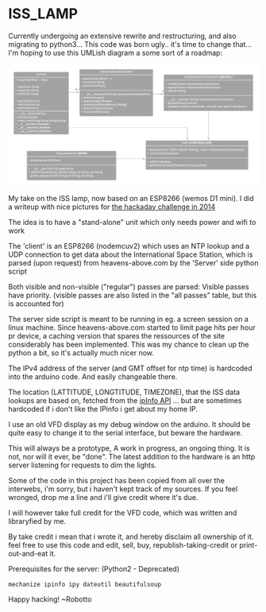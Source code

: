 ISS_LAMP
========

Currently undergoing an extensive rewrite and restructuring, and also migrating to python3... This code was born ugly.. it's time to change that... I'm hoping to use this UMLish diagram a some sort of a roadmap:

![UML roadmap](ISS_LAMP_SERVER.png)


My take on the ISS lamp, now based on an ESP8266 (wemos D1 mini). I did a writeup with nice pictures for [the hackaday challenge in 2014](http://hackaday.io/project/2026-iss-lamp-ntp-clock-artpiece)

The idea is to have a "stand-alone" unit which only needs power and wifi to work

The 'client' is an ESP8266 (nodemcuv2) which uses an NTP lookup and a UDP connection to get data about the International Space Station,
which is parsed (upon request) from heavens-above.com by the 'Server' side python script

Both visible and non-visible ("regular") passes are parsed:
Visible passes have priority. (visible passes are also listed in the "all passes" table, but this is accounted for)

The server side script is meant to be running in eg. a screen session on a linux machine.
Since heavens-above.com started to limit page hits per hour pr device, a caching version that spares the ressources of the site considerably has been implemented. This was my chance to clean up the python a bit, so it's actually much nicer now.

The IPv4 address of the server (and GMT offset for ntp time) is hardcoded into the arduino code. And easily changeable there.

The location (LATTITUDE, LONGTITUDE, TIMEZONE), that the ISS data lookups are based on, fetched from the [ipInfo API](https://github.com/ipinfo/python) ... but are sometimes hardcoded if i don't like the IPinfo i get about my home IP.

I use an old VFD display as my debug window on the arduino. It should be quite easy to change it to the serial interface, but beware the hardware.

This will always be a prototype, A work in progress, an ongoing thing. It is not, nor will it ever, be "done". The latest addition to the hardware is an http server listening for requests to dim the lights.

Some of the code in this project has been copied from all over the interwebs, i'm sorry, but i haven't kept track of my sources. If you feel wronged, drop me a line and i'll give credit where it's due.

I will however take full credit for the VFD code, which was written and libraryfied by me.

By take credit i mean that i wrote it, and hereby disclaim all ownership of it. feel free to use this code and edit, sell, buy, republish-taking-credit or print-out-and-eat it.

Prerequisites for the server: (Python2 - Deprecated)

```bash
mechanize ipinfo ipy dateutil beautifulsoup 
```

Happy hacking!
~Robotto
